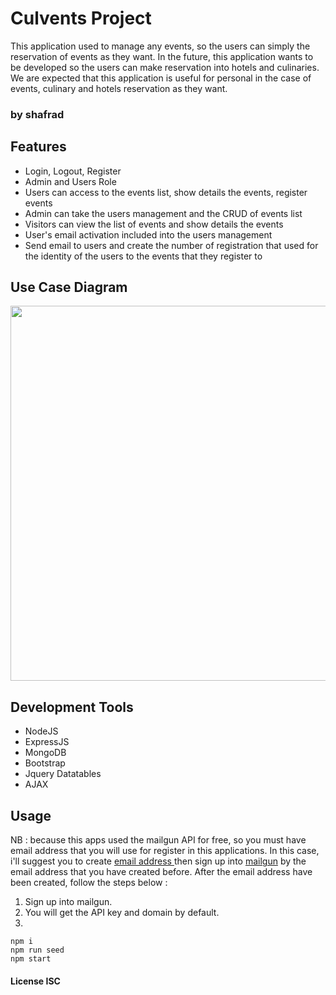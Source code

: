 # Culvents Project
This application used to manage any events, so the users can simply the reservation of events as they want. In the future, this application wants to be developed so the users can make reservation into hotels and culinaries. We are expected that this application is useful for personal in the case of events, culinary and hotels reservation as they want. 

### by shafrad

## Features
* Login, Logout, Register
* Admin and Users Role
* Users can access to the events list, show details the events, register events
* Admin can take the users management and the CRUD of events list
* Visitors can view the list of events and show details the events
* User's email activation included into the users management
* Send email to users and create the number of registration that used for the identity of the users to the events that they register to

## Use Case Diagram
<p align="center">
  <img src="http://gdurl.com/rCmz" width="600"/> 
</p>

## Development Tools
* NodeJS
* ExpressJS
* MongoDB
* Bootstrap
* Jquery Datatables
* AJAX

## Usage
NB : because this apps used the mailgun API for free, so you must have email address that you will use for register in this applications. In this case, i'll suggest you to create [ email address ](http://www.fakemailgenerator.com) then sign up into [mailgun](https://www.mailgun.com) by the email address that you have created before. After the email address have been created, follow the steps below :
1. Sign up into mailgun.
2. You will get the API key and domain by default.
3. 

```
npm i
npm run seed
npm start
```

#### License ISC
